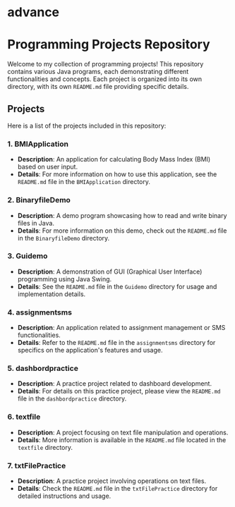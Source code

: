 # advance


 # Programming Projects Repository

Welcome to my collection of programming projects! This repository contains various Java programs,
each demonstrating different functionalities and concepts. Each project is organized into its own directory, with its own `README.md` file providing specific details.

## Projects

Here is a list of the projects included in this repository:

### 1. **BMIApplication**
- **Description**: An application for calculating Body Mass Index (BMI) based on user input.
- **Details**: For more information on how to use this application, see the `README.md` file in the `BMIApplication` directory.

### 2. **BinaryfileDemo**
- **Description**: A demo program showcasing how to read and write binary files in Java.
- **Details**: For more information on this demo, check out the `README.md` file in the `BinaryfileDemo` directory.

### 3. **Guidemo**
- **Description**: A demonstration of GUI (Graphical User Interface) programming using Java Swing.
- **Details**: See the `README.md` file in the `Guidemo` directory for usage and implementation details.

### 4. **assignmentsms**
- **Description**: An application related to assignment management or SMS functionalities.
- **Details**: Refer to the `README.md` file in the `assignmentsms` directory for specifics on the application's features and usage.

### 5. **dashbordpractice**
- **Description**: A practice project related to dashboard development.
- **Details**: For details on this practice project, please view the `README.md` file in the `dashbordpractice` directory.

### 6. **textfile**
- **Description**: A project focusing on text file manipulation and operations.
- **Details**: More information is available in the `README.md` file located in the `textfile` directory.

### 7. **txtFilePractice**
- **Description**: A practice project involving operations on text files.
- **Details**: Check the `README.md` file in the `txtFilePractice` directory for detailed instructions and usage.
